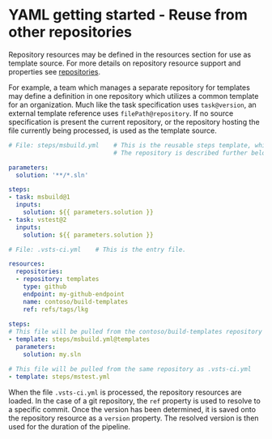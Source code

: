 # YAML getting started - Reuse from other repositories

Repository resources may be defined in the resources section for use as template source. 
For more details on repository resource support and properties see [repositories](yamlgettingstarted-resources.md#Repositories). 

For example, a team which manages a separate repository for templates may define a definition
in one repository which utilizes a common template for an organization. Much like the task
specification uses `task@version`, an external template reference uses `filePath@repository`. If
no source specification is present the current repository, or the repository hosting the file 
currently being processed, is used as the template source.

```yaml
# File: steps/msbuild.yml    # This is the reusable steps template, which is located in a separate repository.
                             # The repository is described further below, from the entry file .vsts-ci.yml.

parameters:
  solution: '**/*.sln'

steps:
- task: msbuild@1
  inputs:
    solution: ${{ parameters.solution }}
- task: vstest@2
  inputs:
    solution: ${{ parameters.solution }}
```

```yaml
# File: .vsts-ci.yml    # This is the entry file.

resources:
  repositories:
  - repository: templates
    type: github
    endpoint: my-github-endpoint
    name: contoso/build-templates
    ref: refs/tags/lkg
    
steps:
# This file will be pulled from the contoso/build-templates repository
- template: steps/msbuild.yml@templates
  parameters:
    solution: my.sln

# This file will be pulled from the same repository as .vsts-ci.yml    
- template: steps/mstest.yml
```

When the file `.vsts-ci.yml` is processed, the repository resources are loaded. In the case of
a git repository, the `ref` property is used to resolve to a specific commit. Once the version
has been determined, it is saved onto the repository resource as a `version` property. The
resolved version is then used for the duration of the pipeline.
